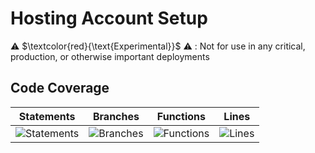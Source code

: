 
# Hosting Account Setup

⚠️ $\textcolor{red}{\text{Experimental}}$ ⚠️ : Not for use in any critical, production, or otherwise important deployments

## Code Coverage

| Statements                  | Branches                | Functions                 | Lines             |
| --------------------------- | ----------------------- | ------------------------- | ----------------- |
| ![Statements](https://img.shields.io/badge/statements-92.79%25-brightgreen.svg?style=flat) | ![Branches](https://img.shields.io/badge/branches-90.19%25-brightgreen.svg?style=flat) | ![Functions](https://img.shields.io/badge/functions-93.02%25-brightgreen.svg?style=flat) | ![Lines](https://img.shields.io/badge/lines-92.66%25-brightgreen.svg?style=flat) |

